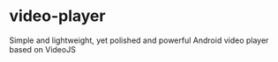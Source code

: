 # video-player
Simple and lightweight, yet polished and powerful Android video player based on VideoJS
